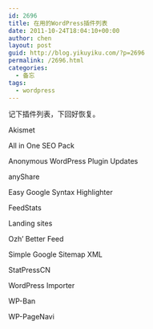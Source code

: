 ```yaml
---
id: 2696
title: 在用的WordPress插件列表
date: 2011-10-24T18:04:10+00:00
author: chen
layout: post
guid: http://blog.yikuyiku.com/?p=2696
permalink: /2696.html
categories:
  - 备忘
tags:
  - wordpress
---
```

记下插件列表，下回好恢复。

Akismet
  
All in One SEO Pack
  
Anonymous WordPress Plugin Updates
  
anyShare
  
Easy Google Syntax Highlighter
  
FeedStats
  
Landing sites
  
Ozh&#8217; Better Feed
  
Simple Google Sitemap XML
  
StatPressCN
  
WordPress Importer
  
WP-Ban
  
WP-PageNavi